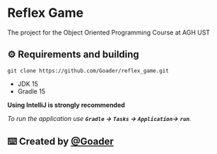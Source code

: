 # Reflex Game
 The project for the Object Oriented Programming Course at AGH UST

## :gear: Requirements and building

```git
git clone https://github.com/Goader/reflex_game.git
```

* JDK 15
* Gradle 15

**Using IntelliJ is strongly recommended**

_To run the application use **`Gradle` -> `Tasks` -> `Application`-> `run`**._

## :keyboard: Created by [@Goader](https://github.com/Goaderhttps://github.com/Goader)
